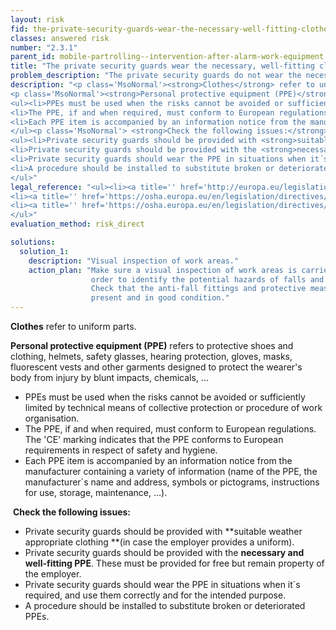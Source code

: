 ```yaml
---
layout: risk
fid: the-private-security-guards-wear-the-necessary-well-fitting-clothes-and-ppe-in-accordance-with-their-duty
classes: answered risk
number: "2.3.1"
parent_id: mobile-partrolling--intervention-after-alarm-work-equipment
title: "The private security guards wear the necessary, well-fitting clothes and PPE, in accordance with their duty."
problem_description: "The private security guards do not wear the necessary, well-fitting clothes and PPE, in accordance with their duty"
description: "<p class='MsoNormal'><strong>Clothes</strong> refer to uniform parts.</p>&#13;
<p class='MsoNormal'><strong>Personal protective equipment (PPE)</strong> refers to protective shoes and clothing, helmets, safety glasses, hearing protection, gloves, masks, fluorescent vests and other garments designed to protect the wearer's body from injury by blunt impacts, chemicals, ...</p>&#13;
<ul><li>PPEs must be used when the risks cannot be avoided or sufficiently limited by technical means of collective protection or procedure of work organisation.</li>&#13;
<li>The PPE, if and when required, must conform to European regulations. The 'CE' marking indicates that the PPE conforms to European requirements in respect of safety and hygiene.</li>&#13;
<li>Each PPE item is accompanied by an information notice from the manufacturer containing a variety of information (name of the PPE, the manufacturer´s name and address, symbols or pictograms, instructions for use, storage, maintenance, ...).</li>&#13;
</ul><p class='MsoNormal'> <strong>Check the following issues:</strong></p>&#13;
<ul><li>Private security guards should be provided with <strong>suitable weather appropriate clothing </strong>(in case the employer provides a uniform).</li>&#13;
<li>Private security guards should be provided with the <strong>necessary and well-fitting PPE</strong>. These must be provided for free but remain property of the employer.</li>&#13;
<li>Private security guards should wear the PPE in situations when it´s required, and use them correctly and for the intended purpose.</li>&#13;
<li>A procedure should be installed to substitute broken or deteriorated PPEs.</li>&#13;
</ul>"
legal_reference: "<ul><li><a title='' href='http://europa.eu/legislation_summaries/employment_and_social_policy/health_hygiene_safety_at_work/c11113_en.htm' rel='nofollow' target='_blank'>89/391/CEE Implementing measures to improve the health and safety of workers (framework directive).</a></li>&#13;
<li><a title='' href='https://osha.europa.eu/en/legislation/directives/workplaces-equipment-signs-personal-protective-equipment/osh-directives/4' rel='nofollow' target='_blank'>89/656/CEE Directive on minimum health and safety requirements for workers using personal protective equipment at work.</a></li>&#13;
<li><a title='' href='https://osha.europa.eu/en/legislation/directives/workplaces-equipment-signs-personal-protective-equipment/osh-directives/2' rel='nofollow' target='_blank'>89/654/EEC Directive on the minimum safety and health requirements for the workplace.</a></li>&#13;
</ul>"
evaluation_method: risk_direct

solutions:
  solution_1:
    description: "Visual inspection of work areas."
    action_plan: "Make sure a visual inspection of work areas is carried out in
                  order to identify the potential hazards of falls and slips.
                  Check that the anti-fall fittings and protective measures are
                  present and in good condition."
---
```

**Clothes** refer to uniform parts.

**Personal protective equipment (PPE)** refers to protective shoes and clothing, helmets, safety glasses, hearing protection, gloves, masks, fluorescent vests and other garments designed to protect the wearer's body from injury by blunt impacts, chemicals, ...

  * PPEs must be used when the risks cannot be avoided or sufficiently limited by technical means of collective protection or procedure of work organisation.
  * The PPE, if and when required, must conform to European regulations. The 'CE' marking indicates that the PPE conforms to European requirements in respect of safety and hygiene.
  * Each PPE item is accompanied by an information notice from the manufacturer containing a variety of information (name of the PPE, the manufacturer´s name and address, symbols or pictograms, instructions for use, storage, maintenance, ...).

 **Check the following issues:**

  * Private security guards should be provided with **suitable weather appropriate clothing **(in case the employer provides a uniform).
  * Private security guards should be provided with the **necessary and well-fitting PPE**. These must be provided for free but remain property of the employer.
  * Private security guards should wear the PPE in situations when it´s required, and use them correctly and for the intended purpose.
  * A procedure should be installed to substitute broken or deteriorated PPEs.


